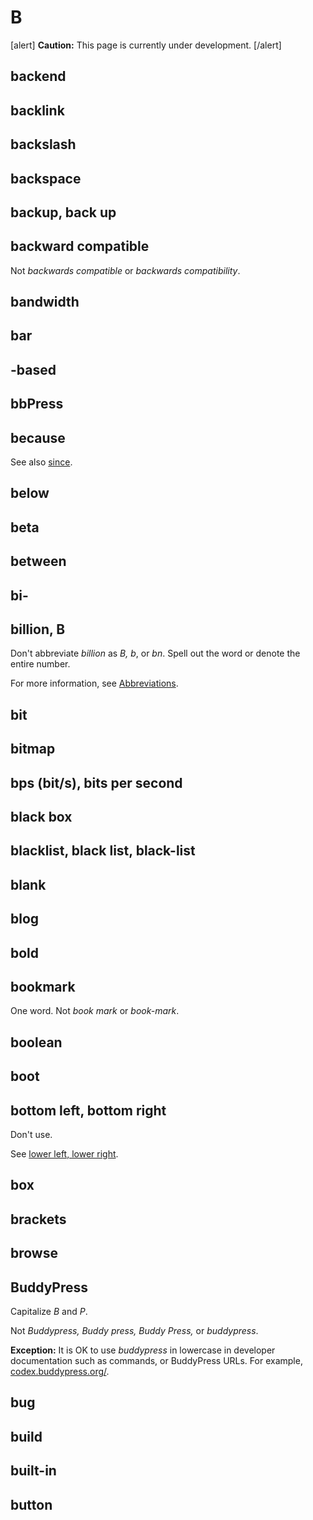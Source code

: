 # B

[alert] **Caution:** This page is currently under development. [/alert]

## backend
## backlink
## backslash
## backspace
## backup, back up
## backward compatible

Not *backwards compatible* or *backwards compatibility*.

## bandwidth
## bar
## -based
## bbPress
## because


See also [since]().

## below
## beta
## between
## bi-
## billion, B

Don't abbreviate *billion* as *B, b*, or *bn*. Spell out the word or denote the entire number.

For more information, see [Abbreviations](numbers.md).

## bit
## bitmap
## bps (bit/s), bits per second
## black box
## blacklist, black list, black-list
## blank
## blog
## bold
## bookmark

One word. Not *book mark* or *book-mark*.

## boolean
## boot
## bottom left, bottom right

Don't use.

See [lower left, lower right](l.md).

## box
## brackets
## browse
## BuddyPress

Capitalize *B* and *P*.

Not *Buddypress, Buddy press, Buddy Press,* or *buddypress*.

**Exception:** It is OK to use *buddypress* in lowercase in developer documentation such as commands, or BuddyPress URLs. For example, [codex.buddypress.org/](https://codex.buddypress.org/).

## bug
## build
## built-in
## button
